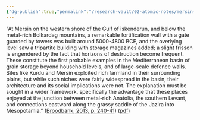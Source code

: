 ```yaml
---
{"dg-publish":true,"permalink":"/research-vault/02-atomic-notes/mersin-and-kurdu-in-the-northern-levant-present-the-oldest-examples-of-grain-storage-on-a-large-scale-signaling-their-place-in-a-larger-network-between-metal-rich-anatolia-the-southern-levant-and-connections-eastward-into-mesopotamia/"}
---
```


“At Mersin on the western shore of the Gulf of îskenderun, and below the metal-rich Bolkardag mountains, a remarkable fortification wall with a gate guarded by towers was built around 5000-4800 BCE, and the overlying level saw a tripartite building with storage magazines added; a slight frisson is engendered by the fact that horizons of destruction become frequent. These constitute the first probable examples in the Mediterranean basin of grain storage beyond household levels, and of large-scale defence walls. Sites like Kurdu and Mersin exploited rich farmland in their surrounding plains, but while such niches were fairly widespread in the basin, their architecture and its social implications were not. The explanation must be sought in a wider framework, specifically the advantage that these places enjoyed at the junction between metal-rich Anatolia, the southern Levant, and connections eastward along the grassy saddle of the Jazira into Mesopotamia.” ([Broodbank, 2013, p. 240-41](zotero://select/library/items/IR54JIQG)) ([pdf](zotero://open-pdf/library/items/85K7BT2G?page=226&annotation=DWATUBEB))